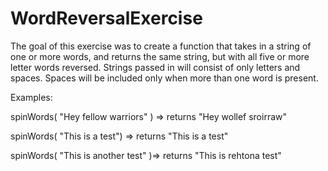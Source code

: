 # WordReversalExercise
The goal of this exercise was to create a function that takes in a string of one or more words, and returns the same string, but with all five or more letter words reversed. Strings passed in will consist of only letters and spaces. Spaces will be included only when more than one word is present.

Examples:

spinWords( "Hey fellow warriors" ) => returns "Hey wollef sroirraw"


spinWords( "This is a test") => returns "This is a test"


spinWords( "This is another test" )=> returns "This is rehtona test"
